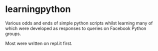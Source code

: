 # learningpython

Various odds and ends of simple python scripts whilst learning
many of which were developed as responses to queries on
Facebook Python groups.

Most were written on repl.it first.
